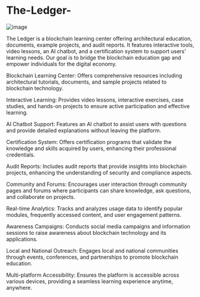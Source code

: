 # The-Ledger-

![image](https://github.com/berkcicekk/The-Ledger-/assets/90208101/3bc441f1-f981-438b-81f2-9880e933ee11)


The Ledger is a blockchain learning center offering architectural education, documents, example projects, and audit reports. It features interactive tools, video lessons, an AI chatbot, and a certification system to support users' learning needs. Our goal is to bridge the blockchain education gap and empower individuals for the digital economy.

Blockchain Learning Center: Offers comprehensive resources including architectural tutorials, documents, and sample projects related to blockchain technology.

Interactive Learning: Provides video lessons, interactive exercises, case studies, and hands-on projects to ensure active participation and effective learning.

AI Chatbot Support: Features an AI chatbot to assist users with questions and provide detailed explanations without leaving the platform.

Certification System: Offers certification programs that validate the knowledge and skills acquired by users, enhancing their professional credentials.

Audit Reports: Includes audit reports that provide insights into blockchain projects, enhancing the understanding of security and compliance aspects.

Community and Forums: Encourages user interaction through community pages and forums where participants can share knowledge, ask questions, and collaborate on projects.

Real-time Analytics: Tracks and analyzes usage data to identify popular modules, frequently accessed content, and user engagement patterns.

Awareness Campaigns: Conducts social media campaigns and information sessions to raise awareness about blockchain technology and its applications.

Local and National Outreach: Engages local and national communities through events, conferences, and partnerships to promote blockchain education.

Multi-platform Accessibility: Ensures the platform is accessible across various devices, providing a seamless learning experience anytime, anywhere.
